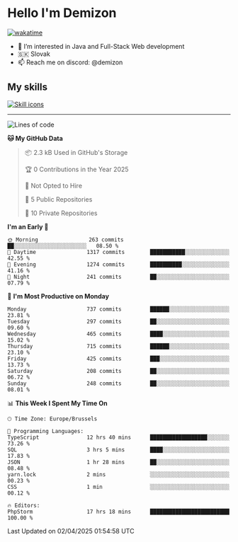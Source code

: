 # Hello I'm Demizon
[![wakatime](https://wakatime.com/badge/user/6ad1949f-d6d7-44f9-9eee-c35e54cc499b.svg)](https://wakatime.com/@6ad1949f-d6d7-44f9-9eee-c35e54cc499b)
- 👀 I’m interested in Java and Full-Stack Web development
- 🇸🇰 Slovak
- 📫 Reach me on discord: @demizon

## My skills
[![Skill icons](https://skillicons.dev/icons?i=java,js,ts,html,css,react,nextjs,tailwind,supabase,py,git,docker,linux,mysql,postgres,mongo&theme=dark)](https://github.com/Demizon3433)

---

<!--START_SECTION:waka-->
![Lines of code](https://img.shields.io/badge/From%20Hello%20World%20I%27ve%20Written-988.8%20thousand%20lines%20of%20code-blue)

**🐱 My GitHub Data** 

> 📦 2.3 kB Used in GitHub's Storage 
 > 
> 🏆 0 Contributions in the Year 2025
 > 
> 🚫 Not Opted to Hire
 > 
> 📜 5 Public Repositories 
 > 
> 🔑 10 Private Repositories 
 > 
**I'm an Early 🐤** 

```text
🌞 Morning                263 commits         ██░░░░░░░░░░░░░░░░░░░░░░░   08.50 % 
🌆 Daytime                1317 commits        ███████████░░░░░░░░░░░░░░   42.55 % 
🌃 Evening                1274 commits        ██████████░░░░░░░░░░░░░░░   41.16 % 
🌙 Night                  241 commits         ██░░░░░░░░░░░░░░░░░░░░░░░   07.79 % 
```
📅 **I'm Most Productive on Monday** 

```text
Monday                   737 commits         ██████░░░░░░░░░░░░░░░░░░░   23.81 % 
Tuesday                  297 commits         ██░░░░░░░░░░░░░░░░░░░░░░░   09.60 % 
Wednesday                465 commits         ████░░░░░░░░░░░░░░░░░░░░░   15.02 % 
Thursday                 715 commits         ██████░░░░░░░░░░░░░░░░░░░   23.10 % 
Friday                   425 commits         ███░░░░░░░░░░░░░░░░░░░░░░   13.73 % 
Saturday                 208 commits         ██░░░░░░░░░░░░░░░░░░░░░░░   06.72 % 
Sunday                   248 commits         ██░░░░░░░░░░░░░░░░░░░░░░░   08.01 % 
```


📊 **This Week I Spent My Time On** 

```text
🕑︎ Time Zone: Europe/Brussels

💬 Programming Languages: 
TypeScript               12 hrs 40 mins      ██████████████████░░░░░░░   73.26 % 
SQL                      3 hrs 5 mins        ████░░░░░░░░░░░░░░░░░░░░░   17.83 % 
JSON                     1 hr 28 mins        ██░░░░░░░░░░░░░░░░░░░░░░░   08.48 % 
yarn.lock                2 mins              ░░░░░░░░░░░░░░░░░░░░░░░░░   00.23 % 
CSS                      1 min               ░░░░░░░░░░░░░░░░░░░░░░░░░   00.12 % 

🔥 Editors: 
PhpStorm                 17 hrs 18 mins      █████████████████████████   100.00 % 
```


 Last Updated on 02/04/2025 01:54:58 UTC
<!--END_SECTION:waka-->
